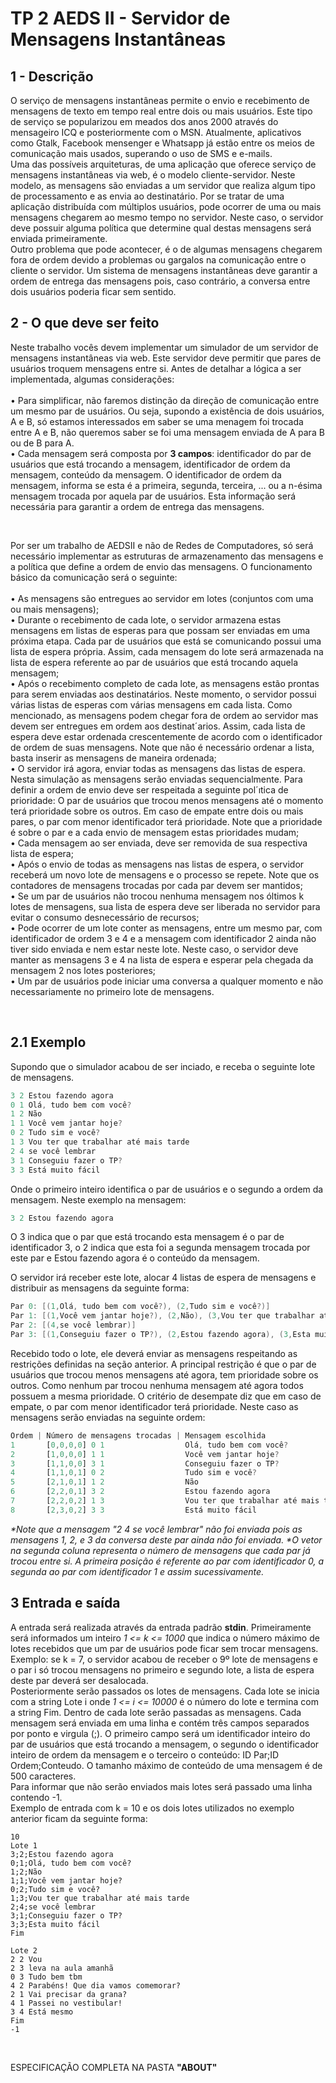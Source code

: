 # TP 2 AEDS II - Servidor de Mensagens Instantâneas

<h2>1 - Descrição</h2>
O serviço de mensagens instantâneas permite o envio e recebimento de mensagens de texto em tempo real entre dois ou mais usuários. Este tipo de serviço se popularizou em meados dos anos 2000 através do mensageiro ICQ e posteriormente com o MSN. Atualmente, aplicativos como Gtalk, Facebook mensenger e Whatsapp já estão entre os meios de comunicação mais usados, superando o uso de SMS e e-mails.<br>
Uma das possíveis arquiteturas, de uma aplicação que oferece serviço de mensagens instantâneas via web, é o modelo cliente-servidor. Neste modelo, as mensagens são enviadas a um servidor que realiza algum tipo de processamento e as envia ao destinatário.
Por se tratar de uma aplicação distribuída com múltiplos usuários, pode ocorrer de uma ou mais mensagens chegarem ao mesmo tempo no servidor. Neste caso, o servidor deve possuir alguma política que determine qual destas mensagens será enviada primeiramente.<br>
Outro problema que pode acontecer, é o de algumas mensagens chegarem fora de ordem devido a problemas ou gargalos na comunicação entre o cliente o servidor. Um sistema de mensagens instantâneas deve garantir a ordem de entrega das mensagens pois, caso contrário, a conversa entre dois usuários poderia ficar sem sentido.

<h2>2 - O que deve ser feito</h2>
<p>Neste trabalho vocês devem implementar um simulador de um servidor de mensagens instantâneas via web. Este servidor deve permitir que pares de usuários troquem mensagens entre si. Antes de detalhar a lógica a ser implementada, algumas considerações: <br/><br/>
• Para simplificar, não faremos distinção da direção de comunicação entre um mesmo par de usuários. Ou seja, supondo a existência de dois usuários, A e B, só estamos interessados em saber se uma menagem foi trocada entre A e B, não queremos saber se foi uma mensagem enviada de A para B ou de B para A. <br/>
• Cada mensagem será composta por <b>3 campos</b>: identificador do par de usuários que está trocando a mensagem, identificador de ordem da mensagem, conteúdo da mensagem. O identificador de ordem da mensagem, informa se esta é a primeira, segunda, terceira, ... ou a n-ésima mensagem trocada por aquela par de usuários. Esta informação será necessária para garantir a ordem de entrega das mensagens. </p><br>

<p>Por ser um trabalho de AEDSII e não de Redes de Computadores, só será necessário implementar as estruturas de armazenamento das mensagens e a política que define a ordem de envio das mensagens. O funcionamento básico da comunicação será o seguinte: <br/><br/>
• As mensagens são entregues ao servidor em lotes (conjuntos com uma ou mais mensagens); <br/>
• Durante o recebimento de cada lote, o servidor armazena estas mensagens em listas de esperas para que possam ser enviadas em uma próxima etapa. Cada par de usuários que está se comunicando possui uma lista de espera própria. Assim, cada mensagem do lote será armazenada na lista de espera referente ao par de usuários que está trocando aquela mensagem; <br/>
• Após o recebimento completo de cada lote, as mensagens estão prontas para serem enviadas aos destinatários. Neste momento, o servidor possui várias listas de esperas com várias mensagens em cada lista. Como mencionado, as mensagens podem chegar fora de ordem ao servidor mas devem ser entregues em ordem aos destinat´arios. Assim, cada lista de espera deve estar ordenada crescentemente de acordo com o identificador de ordem de suas mensagens. Note que não é necessário ordenar a lista, basta inserir as mensagens de maneira ordenada; <br/>
• O servidor irá agora, enviar todas as mensagens das listas de espera. Nesta simulação as mensagens serão enviadas sequencialmente. Para definir a ordem de envio deve ser respeitada a seguinte pol´ıtica de prioridade: O par de usuários que trocou menos mensagens até o momento terá prioridade sobre os outros. Em caso de empate entre dois ou mais pares, o par com menor identificador terá prioridade. Note que a prioridade é sobre o par e a cada envio de mensagem estas prioridades mudam; <br/>
• Cada mensagem ao ser enviada, deve ser removida de sua respectiva lista de espera; <br/>
• Após o envio de todas as mensagens nas listas de espera, o servidor receberá um novo lote de mensagens e o processo se repete. Note que os contadores de mensagens trocadas por cada par devem ser mantidos; <br/>
• Se um par de usuários não trocou nenhuma mensagem nos óltimos k lotes de mensagens, sua lista de espera deve ser liberada no servidor para evitar o consumo desnecessário de recursos; <br/>
• Pode ocorrer de um lote conter as mensagens, entre um mesmo par, com identificador de ordem 3 e 4 e a mensagem com identificador 2 ainda não tiver sido enviada e nem estar neste lote. Neste caso, o servidor deve manter as mensagens 3 e 4 na lista de espera e esperar pela chegada da mensagem 2 nos lotes posteriores; <br/>
• Um par de usuários pode iniciar uma conversa a qualquer momento e não necessariamente no primeiro lote de mensagens.</p><br>


<h2>2.1 Exemplo</h2>
Supondo que o simulador acabou de ser inciado, e receba o seguinte lote de mensagens. <br/>

```javascript
3 2 Estou fazendo agora
0 1 Olá, tudo bem com você?
1 2 Não
1 1 Você vem jantar hoje?
0 2 Tudo sim e você?
1 3 Vou ter que trabalhar até mais tarde
2 4 se você lembrar
3 1 Conseguiu fazer o TP?
3 3 Está muito fácil
```

Onde o primeiro inteiro identifica o par de usuários e o segundo a ordem da mensagem. Neste exemplo na mensagem: <br/>

```javascript
3 2 Estou fazendo agora
```

O 3 indica que o par que está trocando esta mensagem é o par de identificador 3, o 2 indica que esta foi a segunda mensagem trocada por este par e Estou fazendo agora é o conteúdo da mensagem. <br>

O servidor irá receber este lote, alocar 4 listas de espera de mensagens e distribuir as mensagens da seguinte forma:

```c
Par 0: [(1,Olá, tudo bem com você?), (2,Tudo sim e você?)]
Par 1: [(1,Você vem jantar hoje?), (2,Não), (3,Vou ter que trabalhar até mais tarde)]
Par 2: [(4,se você lembrar)]
Par 3: [(1,Conseguiu fazer o TP?), (2,Estou fazendo agora), (3,Esta muito fácil)]
```
Recebido todo o lote, ele deverá enviar as mensagens respeitando as restrições definidas na seção anterior. A principal restrição é que o par de usuários que trocou menos mensagens até agora, tem prioridade sobre os outros. Como nenhum par trocou nenhuma mensagem até agora todos possuem a mesma prioridade. O critério de desempate diz que em caso de empate, o par com menor identificador terá prioridade. Neste caso as mensagens serão enviadas na seguinte ordem:

```javascript
Ordem | Número de mensagens trocadas | Mensagem escolhida
1       [0,0,0,0] 0 1                  Olá, tudo bem com você?
2       [1,0,0,0] 1 1                  Você vem jantar hoje?
3       [1,1,0,0] 3 1                  Conseguiu fazer o TP?
4       [1,1,0,1] 0 2                  Tudo sim e você?
5       [2,1,0,1] 1 2                  Não
6       [2,2,0,1] 3 2                  Estou fazendo agora
7       [2,2,0,2] 1 3                  Vou ter que trabalhar até mais tarde
8       [2,3,0,2] 3 3                  Está muito fácil
```

<i>*Note que a mensagem "2 4 se você lembrar" não foi enviada pois as mensagens 1, 2, e 3 da conversa deste par ainda não foi enviada. *O vetor na segunda coluna representa o número de mensagens que cada par já trocou entre si. A primeira posição é referente ao par com identificador 0, a segunda ao par com identificador 1 e assim sucessivamente.</i>

<h2>3 Entrada e saída</h2>
<p>A entrada será realizada através da entrada padrão <b>stdin</b>. Primeiramente será informados um inteiro <i>1 <= k <= 1000</i> que indica o número máximo de lotes recebidos que um par de usuários pode ficar sem trocar mensagens. Exemplo: se k = 7, o servidor acabou de receber o 9º lote de mensagens e o par i só trocou mensagens no primeiro e segundo lote, a lista de espera deste par deverá ser
desalocada. <br/>
Posteriormente serão passados os lotes de mensagens. Cada lote se inicia com a string Lote i onde <i>1 <= i <= 10000</i> é o número do lote e termina com a string Fim. Dentro de cada lote serão passadas as mensagens. Cada mensagem será enviada em uma linha e contém três campos separados por ponto e virgula (;). O primeiro campo será um identificador inteiro do par de usuários que está trocando a mensagem, o segundo o identificador inteiro de ordem da mensagem e o terceiro o conteúdo: ID Par;ID Ordem;Conteudo. O tamanho máximo de conteúdo de uma mensagem é de 500 caracteres. <br/>
Para informar que não serão enviados mais lotes será passado uma linha contendo -1. <br/>
Exemplo de entrada com k = 10 e os dois lotes utilizados no exemplo anterior ficam da seguinte forma: </p>

```
10
Lote 1
3;2;Estou fazendo agora
0;1;Olá, tudo bem com você?
1;2;Não
1;1;Você vem jantar hoje?
0;2;Tudo sim e você?
1;3;Vou ter que trabalhar até mais tarde
2;4;se você lembrar
3;1;Conseguiu fazer o TP?
3;3;Esta muito fácil
Fim

Lote 2
2 2 Vou
2 3 leva na aula amanhã
0 3 Tudo bem tbm
4 2 Parabéns! Que dia vamos comemorar?
2 1 Vai precisar da grana?
4 1 Passei no vestibular!
3 4 Está mesmo
Fim
-1
```

<br>
<p>ESPECIFICAÇÃO COMPLETA NA PASTA <b>"ABOUT"</b></p>
